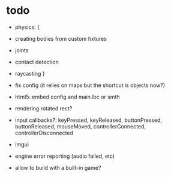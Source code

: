 # todo

* physics: {
 * creating bodies from custom fixtures
 * joints
 * contact detection
 * raycasting
}

* fix config (it relies on maps but the shortcut is objects now?)
* html5: embed config and main.lbc or smth

* rendering rotated rect?
* input callbacks?: keyPressed, keyReleased, buttonPressed, buttonReleased, mouseMoved, controllerConnected, controllerDisconnected
* imgui
* engine error reporting (audio failed, etc)

* allow to build with a built-in game?